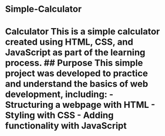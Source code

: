 # Simple-Calculator
# Calculator  This is a simple calculator created using **HTML**, **CSS**, and **JavaScript** as part of the learning process.  ## Purpose  This simple project was developed to practice and understand the basics of web development, including:  - Structuring a webpage with HTML - Styling with CSS - Adding functionality with JavaScript
